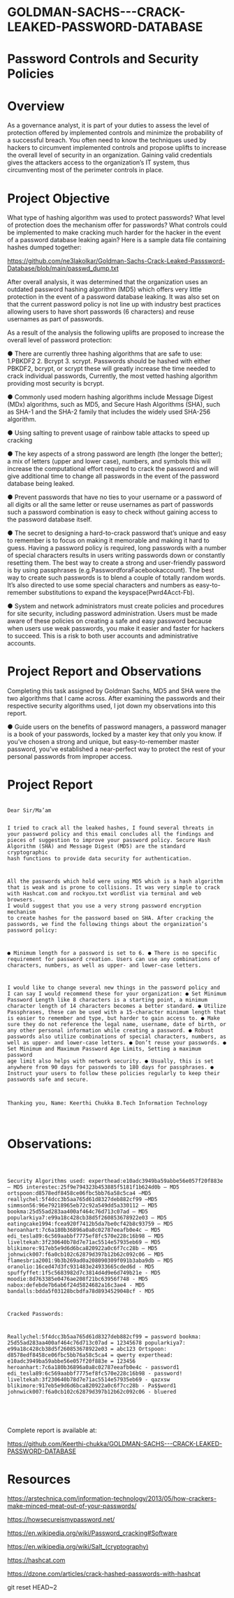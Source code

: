 # GOLDMAN-SACHS---CRACK-LEAKED-PASSWORD-DATABASE
# Password Controls and Security Policies
# Overview
As a governance analyst, it is part of your duties to assess the level of protection offered by implemented controls and minimize the probability of a successful breach. You often need to know the techniques used by hackers to circumvent implemented controls and propose uplifts to increase the overall level of security in an organization. Gaining valid credentials gives the attackers access to the organization’s IT system, thus circumventing most of the perimeter controls in place.
# Project Objective
What type of hashing algorithm was used to protect passwords?
What level of protection does the mechanism offer for passwords?
What controls could be implemented to make cracking much harder for the hacker in the event of a password database leaking again?
Here is a sample data file containing hashes dumped together:

https://github.com/ne3lakolkar/Goldman-Sachs-Crack-Leaked-Passsword-Database/blob/main/passwd_dump.txt

After overall analysis, it was determined that the organization uses an outdated password hashing algorithm (MD5) which offers very little protection in the event of a password database leaking. It was also set on that the current password policy is not line up with industry best practices allowing users to have short passwords (6 characters) and reuse usernames as part of passwords.

As a result of the analysis the following uplifts are proposed to increase the overall level of password protection:

●	There are currently three hashing algorithms that are safe to use: 1.PBKDF2 2. Bcrypt 3. scrypt. Passwords should be hashed with either PBKDF2, bcrypt, or scrypt these will greatly increase the time needed to crack individual passwords, Currently, the most vetted hashing algorithm providing most security is bcrypt.

●	Commonly used modern hashing algorithms include Message Digest (MDx) algorithms, such as MD5, and Secure Hash Algorithms (SHA), such as SHA-1 and the SHA-2 family that includes the widely used SHA-256 algorithm. 

●	Using salting to prevent usage of rainbow table attacks to speed up cracking

●	The key aspects of a strong password are length (the longer the better); a mix of letters (upper and lower case), numbers, and symbols this will increase the computational effort required to crack the password and will give additional time to change all passwords in the event of the password database being leaked.

●	Prevent passwords that have no ties to your username or a password of all digits or all the same letter or reuse usernames as part of passwords such a password combination is easy to check without gaining access to the password database itself.

●	The secret to designing a hard-to-crack password that’s unique and easy to remember is to focus on making it memorable and making it hard to guess. Having a password policy is required, long passwords with a number of special characters results in users writing passwords down or constantly resetting them. The best way to create a strong and user-friendly password is by using passphrases (e.g.PasswordforaFacebookaccount). The best way to create such passwords is to blend a couple of totally random words. It’s also directed to use some special characters and numbers as easy-to-remember substitutions to expand the keyspace(Pwrd4Acct-Fb).

●	System and network administrators must create policies and procedures for site security, including password administration. Users must be made aware of these policies on creating a safe and easy password because when users use weak passwords, you make it easier and faster for hackers to succeed. This is a risk to both user accounts and administrative accounts.

# Project Report and Observations
Completing this task assigned by Goldman Sachs, MD5 and SHA were the two algorithms that I came across. After examining the passwords and their respective security algorithms used, I jot down my observations into this report.

●	Guide users on the benefits of password managers, a password manager is a book of your passwords, locked by a master key that only you know. If you’ve chosen a strong and unique, but easy-to-remember master password, you’ve established a near-perfect way to protect the rest of your personal passwords from improper access.

# Project Report
<div class="highlight">
    <pre>
        <code>
Dear Sir/Ma’am

I tried to crack all the leaked hashes, I found several threats in your password policy and this email concludes all the findings and pieces of suggestion to improve your password policy.
Secure Hash Algorithm (SHA) and Message Digest (MD5) are the standard cryptographic hash functions to provide data security for authentication.

All the passwords which hold were using MD5 which is a hash algorithm that is weak and is prone to collisions. It was very simple to crack with Hashcat.com and rockyou.txt wordlist via terminal and web browsers. 
I would suggest that you use a very strong password encryption mechanism to create hashes for the password based on SHA.
After cracking the passwords, we find the following things about the organization’s password policy:

●	Minimum length for a password is set to 6.
●	There is no specific requirement for password creation. Users can use any combinations of characters, numbers, as well as upper- and lower-case letters.

I would like to change several new things in the password policy and I can say I would recommend these for your organization:
●	Set Minimum Password Length like 8 characters is a starting point, a minimum character length of 14 characters becomes a better standard.
●	Utilize Passphrases, these can be used with a 15-character minimum length that is easier to remember and type, but harder to gain access to.
●	Make sure they do not reference the legal name, username, date of birth, or any other personal information while creating a password.
●	Robust passwords also utilize combinations of special characters, numbers, as well as upper- and lower-case letters.
●	Don’t reuse your passwords.
●	Set Minimum and Maximum Password Age Limits, Setting a maximum password age limit also helps with network security.
●	Usually, this is set anywhere from 90 days for passwords to 180 days for passphrases.
●	Instruct your users to follow these policies regularly to keep their passwords safe and secure.

Thanking you, 
Name: Keerthi Chukka
B.Tech Information Technology
</code>
    </pre>
</div>

# Observations:
<div class="highlight">
    <pre>
        <code>
        
Security Algorithms used: 
experthead:e10adc3949ba59abbe56e057f20f883e – MD5
interestec:25f9e794323b453885f5181f1b624d0b – MD5
ortspoon:d8578edf8458ce06fbc5bb76a58c5ca4 –MD5
reallychel:5f4dcc3b5aa765d61d8327deb882cf99 –MD5
simmson56:96e79218965eb72c92a549dd5a330112 – MD5
bookma:25d55ad283aa400af464c76d713c07ad – MD5 
popularkiya7:e99a18c428cb38d5f260853678922e03 – MD5
eatingcake1994:fcea920f7412b5da7be0cf42b8c93759 – MD5 
heroanhart:7c6a180b36896a0a8c02787eeafb0e4c – MD5
edi_tesla89:6c569aabbf7775ef8fc570e228c16b98 – MD5
liveltekah:3f230640b78d7e71ac5514e57935eb69 – MD5
blikimore:917eb5e9d6d6bca820922a0c6f7cc28b – MD5
johnwick007:f6a0cb102c62879d397b12b62c092c06 – MD5
flamesbria2001:9b3b269ad0a208090309f091b3aba9db – MD5
oranolio:16ced47d3fc931483e24933665cded6d - MD5
spuffyffet:1f5c5683982d7c3814d4d9e6d749b21e - MD5
moodie:8d763385e0476ae208f21bc63956f748 - MD5
nabox:defebde7b6ab6f24d5824682a16c3ae4 - MD5
bandalls:bdda5f03128bcbdfa78d8934529048cf - MD5

Cracked Passwords:

Reallychel:5f4dcc3b5aa765d61d8327deb882cf99 = password
bookma: 25d55ad283aa400af464c76d713c07ad = 12345678
popularkiya7: e99a18c428cb38d5f260853678922e03 = abc123
Ortspoon: d8578edf8458ce06fbc5bb76a58c5ca4 = qwerty
experthead: e10adc3949ba59abbe56e057f20f883e = 123456
heroanhart:7c6a180b36896a0a8c02787eeafb0e4c - password1
edi_tesla89:6c569aabbf7775ef8fc570e228c16b98 - password!
liveltekah:3f230640b78d7e71ac5514e57935eb69 - qazxsw
blikimore:917eb5e9d6d6bca820922a0c6f7cc28b - Pa$$word1
johnwick007:f6a0cb102c62879d397b12b62c092c06 - bluered

</code>
    </pre>
</div>

Complete report is available at:

https://github.com/Keerthi-chukka/GOLDMAN-SACHS---CRACK-LEAKED-PASSWORD-DATABASE

# Resources

https://arstechnica.com/information-technology/2013/05/how-crackers-make-minced-meat-out-of-your-passwords/

https://howsecureismypassword.net/

https://en.wikipedia.org/wiki/Password_cracking#Software

https://en.wikipedia.org/wiki/Salt_(cryptography)

https://hashcat.com

https://dzone.com/articles/crack-hashed-passwords-with-hashcat

git reset HEAD~2

  
     






